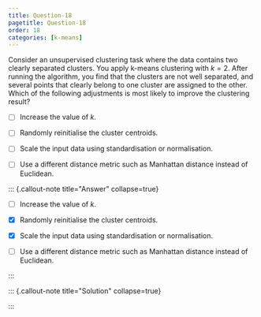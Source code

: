 ```yaml
---
title: Question-18
pagetitle: Question-18
order: 18
categories: [k-means]
---
```


Consider an unsupervised clustering task where the data contains two clearly separated clusters. You apply k-means clustering with $k=2$. After running the algorithm, you find that the clusters are not well separated, and several points that clearly belong to one cluster are assigned to the other. Which of the following adjustments is most likely to improve the clustering result?

- [ ] Increase the value of $k$.

- [ ] Randomly reinitialise the cluster centroids.

- [ ] Scale the input data using standardisation or normalisation.

- [ ] Use a different distance metric such as Manhattan distance instead of Euclidean.

::: {.callout-note title="Answer" collapse=true}

- [ ] Increase the value of $k$.

- [x] Randomly reinitialise the cluster centroids.

- [x] Scale the input data using standardisation or normalisation.

- [ ] Use a different distance metric such as Manhattan distance instead of Euclidean.

:::

::: {.callout-note title="Solution" collapse=true}

:::
